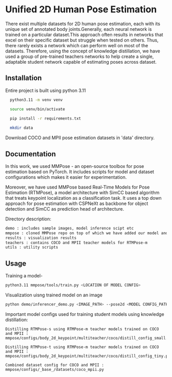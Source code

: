 # Unified 2D Human Pose Estimation

There exist multiple datasets for 2D human pose estimation, each with its unique set of annotated body joints.Generally, each neural network is trained on a particular dataset.This approach often results in networks that excel on their specific dataset but struggle when tested on others. Thus, there rarely exists a network which can perform well on most of the datasets. Therefore, using the concept of knowledge distillation, we have used a group of pre-trained teachers networks to help create a single, adaptable student network capable of estimating poses across dataset.
## Installation

Entire project is built using python 3.11

```bash
  python3.11 -m venv venv

  source venv/bin/activate

  pip install -r requirements.txt
  
  mkdir data
```
Download COCO and MPII pose estimation datasets in 'data' directory.
    
## Documentation

In this work, we used MMPose - an open-source toolbox for pose estimation based on PyTorch. It includes scripts for model and dataset configurations which makes it easier for experimentation.

Moreover, we have used MMPose based Real-Time Models for Pose Estimation (RTMPose), a model architecture with SimCC based algorithm that treats keypoint localization as a classification task. It uses a top down approach for pose estimation with CSPNeXt as backbone for object detection and SimCC as prediction head of architecture.

Directory description:
```bash
demo : includes sample images, model inference scipt etc
mmpose : cloned MMPose repo on top of which we have added our model and dataset configuration
results : visualization results
teachers : contains COCO and MPII teacher models for RTMPose-m
utils : utility scripts
```




## Usage

Training a model-
```bash
python3.11 mmpose/tools/train.py <LOCATION OF MODEL CONFIG>
```
Visualization uisng trained model on an image
```bash
python demo/inferencer_demo.py <IMAGE_PATH> --pose2d <MODEL CONFIG_PATH> --pose2d-weights <MODEL CHECKPOINT> --vis-out-dir <O/P DIR> --radius 4 --thickness 2
```
Important model configs used for training student models using knowledge distillation:
```
Distilling RTMPose-s using RTMPose-m teacher models trained on COCO and MPII : mmpose/configs/body_2d_keypoint/multiteacher/coco/distill_config_small.py

Distilling RTMPose-t using RTMPose-m teacher models trained on COCO and MPII : mmpose/configs/body_2d_keypoint/multiteacher/coco/distill_config_tiny.py

Combined dataset config for COCO and MPII : mmpose/configs/_base_/datasets/coco_mpii.py
```





